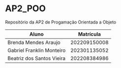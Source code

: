 # AP2_POO
Repositório da AP2 de Progamação Orientada a Objeto

Aluno | Matrícula
--------------------------------|---------------------------
Brenda Mendes Araujo | 202209150008
Gabriel Franklin Monteiro	 | 202301135052
Beatriz dos Santos Vieira  | 202208384986
